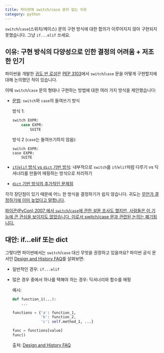 ```yaml
---
title: 파이썬에 switch/case 문이 없는 이유
category: python
---
```


`switch`/`case`(스위치/케이스) 문의 구현 방식에 대한 합의가 이루어지지 않아 구현되지 못했습니다. 그냥 `if...elif` 쓰세요.

## 이유: 구현 방식의 다양성으로 인한 결정의 어려움 + 저조한 인기

파이썬을 개발한 [귀도 반 로섬](https://ko.wikipedia.org/wiki/%EA%B7%80%EB%8F%84_%EB%B0%98_%EB%A1%9C%EC%84%AC)은 [PEP 3103](https://www.python.org/dev/peps/pep-3103/)에서 `switch`/`case` 문을 어떻게 구현할지에 대해 논의했던 적이 있습니다.

이때 `switch`/`case` 문의 형태나 구현하는 방법에 대한 여러 가지 방식을 제안했습니다:

- [문법](https://www.python.org/dev/peps/pep-3103/#basic-syntax): `switch`와 `case`의 들여쓰기 방식

    방식 1:
    
    ```py
    switch EXPR:
        case EXPR:
            SUITE
    ```
    
    방식 2 (`case`는 들여쓰기하지 않음):
    
    ```
    switch EXPR:
    case EXPR:
        SUITE
    ```

- [`if`/`elif` 방식 vs `dict` 기반 방식](https://www.python.org/dev/peps/pep-3103/#if-elif-chain-vs-dict-based-dispatch): 내부적으로 `switch`를 `if`/`elif`처럼 다루기 vs 딕셔너리를 만들어 매핑하는 방식으로 처리하기
- [`dict` 기반 방식의 추가적인 문제점](https://www.python.org/dev/peps/pep-3103/#when-to-freeze-the-dispatch-dict)

각각 장단점이 있기 때문에 어느 한 방식을 결정하기가 쉽지 않습니다. 귀도는 [무언가 결정하기에 이미 늦었다고 말합니다](https://www.python.org/dev/peps/pep-3103/#conclusion).

[파이콘(PyCon) 2007 에서 `switch`/`case`에 관한 설문 조사도 했지만, 사람들은 이 기능에 큰 관심을 보이지도 않았습니다. 이로서 switch/case 문과 관련된 논의는 폐기됩니다.](https://www.python.org/dev/peps/pep-3103/#rejection-notice)

## 대안: if...elif 또는 dict

그렇다면 파이썬에서는 `switch`/`case` 대신 무엇을 권장하고 있을까요? 파이썬 공식 문서인 [Design and History FAQ](https://docs.python.org/3/faq/design.html#why-isn-t-there-a-switch-or-case-statement-in-python)를 살펴보면:

- 일반적인 경우: `if...elif`
- 많은 경우 중에서 하나를 택해야 하는 경우: 딕셔너리와 함수를 매핑

    예시:
    
    ```py
    def function_1(...):
        ...

    functions = {'a': function_1,
                 'b': function_2,
                 'c': self.method_1, ...}

    func = functions[value]
    func()
    ```
    
    출처: <a href="https://docs.python.org/3/faq/design.html#why-isn-t-there-a-switch-or-case-statement-in-python">Design and History FAQ</a>
